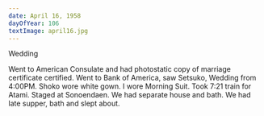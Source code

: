 ```yaml
---
date: April 16, 1958
dayOfYear: 106
textImage: april16.jpg
---
```


Wedding

Went to American Consulate and had photostatic copy of marriage certificate certified. Went to Bank of America, saw Setsuko, Wedding from 4:00PM. Shoko wore white gown. I wore Morning Suit. Took 7:21 train for Atami. Staged at Sonoendaen. We had separate house and bath. We had late supper, bath and slept about.